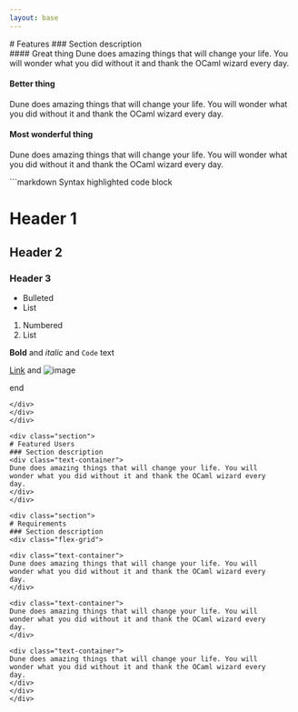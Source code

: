 ```yaml
---
layout: base
---
```

<div class="section">
# Features
### Section description

<div class="flex-grid">
<div class="col text-container">
#### Great thing
Dune does amazing things that will change your life. You will
wonder what you did without it and thank the OCaml wizard every
day.

#### Better thing
Dune does amazing things that will change your life. You will
wonder what you did without it and thank the OCaml wizard every
day.

#### Most wonderful thing
Dune does amazing things that will change your life. You will
wonder what you did without it and thank the OCaml wizard every
day.
</div>

<div class="col code-container">
```markdown
Syntax highlighted code block

# Header 1
## Header 2
### Header 3

- Bulleted
- List

1. Numbered
2. List

**Bold** and _italic_ and `Code` text

[Link](url) and ![image](src)

end
```
</div>
</div>
</div>

<div class="section">
# Featured Users
### Section description
<div class="text-container">
Dune does amazing things that will change your life. You will
wonder what you did without it and thank the OCaml wizard every
day.
</div>
</div>

<div class="section">
# Requirements
### Section description
<div class="flex-grid">

<div class="text-container">
Dune does amazing things that will change your life. You will
wonder what you did without it and thank the OCaml wizard every
day.
</div>

<div class="text-container">
Dune does amazing things that will change your life. You will
wonder what you did without it and thank the OCaml wizard every
day.
</div>

<div class="text-container">
Dune does amazing things that will change your life. You will
wonder what you did without it and thank the OCaml wizard every
day.
</div>
</div>
</div>
